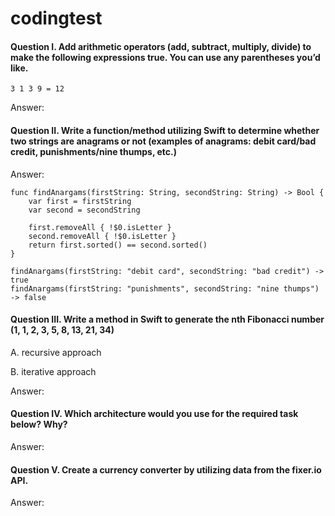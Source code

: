# codingtest

#### Question I. Add arithmetic operators (add, subtract, multiply, divide) to make the following expressions true. You can use any parentheses you’d like. 
    3 1 3 9 = 12
Answer: 

#### Question II. Write a function/method utilizing Swift to determine whether two strings are anagrams or not (examples of anagrams: debit card/bad credit, punishments/nine thumps, etc.)
Answer:

```
func findAnargams(firstString: String, secondString: String) -> Bool {
    var first = firstString
    var second = secondString
    
    first.removeAll { !$0.isLetter }
    second.removeAll { !$0.isLetter }
    return first.sorted() == second.sorted()
}

findAnargams(firstString: "debit card", secondString: "bad credit") -> true
findAnargams(firstString: "punishments", secondString: "nine thumps") -> false
```

#### Question III. Write a method in Swift to generate the nth Fibonacci number (1, 1, 2, 3, 5, 8, 13, 21, 34) 

A. recursive approach

B. iterative approach

Answer:

#### Question IV. Which architecture would you use for the required task below? Why? 
Answer:

#### Question V. Create a currency converter by utilizing data from the fixer.io API.
Answer:
